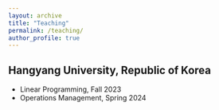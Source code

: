 ```yaml
---
layout: archive
title: "Teaching"
permalink: /teaching/
author_profile: true
---
```


## Hangyang University, Republic of Korea
  - Linear Programming, Fall 2023
  - Operations Management, Spring 2024
